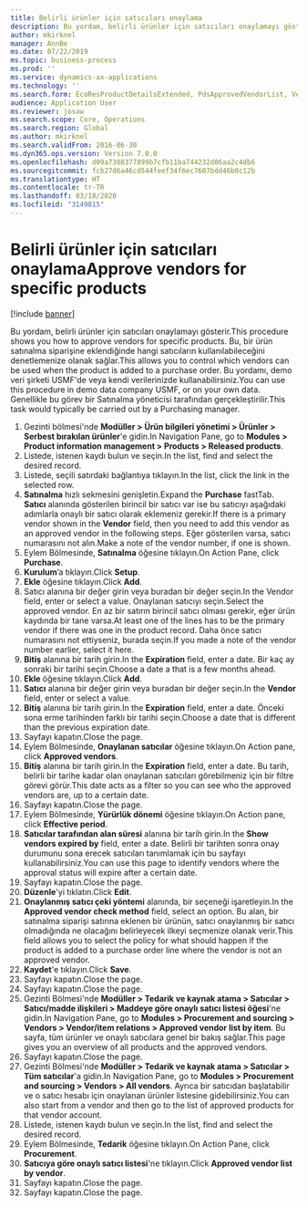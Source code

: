 ```yaml
---
title: Belirli ürünler için satıcıları onaylama
description: Bu yordam, belirli ürünler için satıcıları onaylamayı gösterir.
author: mkirknel
manager: AnnBe
ms.date: 07/22/2019
ms.topic: business-process
ms.prod: ''
ms.service: dynamics-ax-applications
ms.technology: ''
ms.search.form: EcoResProductDetailsExtended, PdsApprovedVendorList, VendTable
audience: Application User
ms.reviewer: josaw
ms.search.scope: Core, Operations
ms.search.region: Global
ms.author: mkirknel
ms.search.validFrom: 2016-06-30
ms.dyn365.ops.version: Version 7.0.0
ms.openlocfilehash: d09a7388377899b7cfb11ba744232d06aa2c4db6
ms.sourcegitcommit: fcb27d6a46cd544feef34f6ec7607bdd46b0c12b
ms.translationtype: HT
ms.contentlocale: tr-TR
ms.lasthandoff: 03/18/2020
ms.locfileid: "3149815"
---
```

# <a name="approve-vendors-for-specific-products"></a><span data-ttu-id="2d95d-103">Belirli ürünler için satıcıları onaylama</span><span class="sxs-lookup"><span data-stu-id="2d95d-103">Approve vendors for specific products</span></span>

[!include [banner](../../includes/banner.md)]

<span data-ttu-id="2d95d-104">Bu yordam, belirli ürünler için satıcıları onaylamayı gösterir.</span><span class="sxs-lookup"><span data-stu-id="2d95d-104">This procedure shows you how to approve vendors for specific products.</span></span> <span data-ttu-id="2d95d-105">Bu, bir ürün satınalma siparişine eklendiğinde hangi satıcıların kullanılabileceğini denetlemenize olanak sağlar.</span><span class="sxs-lookup"><span data-stu-id="2d95d-105">This allows you to control which vendors can be used when the product is added to a purchase order.</span></span> <span data-ttu-id="2d95d-106">Bu yordamı, demo veri şirketi USMF'de veya kendi verilerinizde kullanabilirsiniz.</span><span class="sxs-lookup"><span data-stu-id="2d95d-106">You can use this procedure in demo data company USMF, or on your own data.</span></span> <span data-ttu-id="2d95d-107">Genellikle bu görev bir Satınalma yöneticisi tarafından gerçekleştirilir.</span><span class="sxs-lookup"><span data-stu-id="2d95d-107">This task would typically be carried out by a Purchasing manager.</span></span>

1. <span data-ttu-id="2d95d-108">Gezinti bölmesi'nde **Modüller > Ürün bilgileri yönetimi > Ürünler > Serbest bırakılan ürünler**'e gidin.</span><span class="sxs-lookup"><span data-stu-id="2d95d-108">In Navigation Pane, go to **Modules > Product information management > Products > Released products**.</span></span>
2. <span data-ttu-id="2d95d-109">Listede, istenen kaydı bulun ve seçin.</span><span class="sxs-lookup"><span data-stu-id="2d95d-109">In the list, find and select the desired record.</span></span>
3. <span data-ttu-id="2d95d-110">Listede, seçili satırdaki bağlantıya tıklayın.</span><span class="sxs-lookup"><span data-stu-id="2d95d-110">In the list, click the link in the selected row.</span></span>
4. <span data-ttu-id="2d95d-111">**Satınalma** hızlı sekmesini genişletin.</span><span class="sxs-lookup"><span data-stu-id="2d95d-111">Expand the **Purchase** fastTab.</span></span> <span data-ttu-id="2d95d-112">**Satıcı** alanında gösterilen birincil bir satıcı var ise bu satıcıyı aşağıdaki adımlarla onaylı bir satıcı olarak eklemeniz gerekir.</span><span class="sxs-lookup"><span data-stu-id="2d95d-112">If there is a primary vendor shown in the **Vendor** field, then you need to add this vendor as an approved vendor in the following steps.</span></span> <span data-ttu-id="2d95d-113">Eğer gösterilen varsa, satıcı numarasını not alın.</span><span class="sxs-lookup"><span data-stu-id="2d95d-113">Make a note of the vendor number, if one is shown.</span></span>  
5. <span data-ttu-id="2d95d-114">Eylem Bölmesinde, **Satınalma** öğesine tıklayın.</span><span class="sxs-lookup"><span data-stu-id="2d95d-114">On Action Pane, click **Purchase**.</span></span>
6. <span data-ttu-id="2d95d-115">**Kurulum**’a tıklayın.</span><span class="sxs-lookup"><span data-stu-id="2d95d-115">Click **Setup**.</span></span>
7. <span data-ttu-id="2d95d-116">**Ekle** öğesine tıklayın.</span><span class="sxs-lookup"><span data-stu-id="2d95d-116">Click **Add**.</span></span>
8. <span data-ttu-id="2d95d-117">Satıcı alanına bir değer girin veya buradan bir değer seçin.</span><span class="sxs-lookup"><span data-stu-id="2d95d-117">In the Vendor field, enter or select a value.</span></span> <span data-ttu-id="2d95d-118">Onaylanan satıcıyı seçin.</span><span class="sxs-lookup"><span data-stu-id="2d95d-118">Select the approved vendor.</span></span> <span data-ttu-id="2d95d-119">En az bir satırın birincil satıcı olması gerekir, eğer ürün kaydında bir tane varsa.</span><span class="sxs-lookup"><span data-stu-id="2d95d-119">At least one of the lines has to be the primary vendor if there was one in the product record.</span></span> <span data-ttu-id="2d95d-120">Daha önce satıcı numarasını not ettiyseniz, burada seçin.</span><span class="sxs-lookup"><span data-stu-id="2d95d-120">If you made a note of the vendor number earlier, select it here.</span></span>  
9. <span data-ttu-id="2d95d-121">**Bitiş** alanına bir tarih girin.</span><span class="sxs-lookup"><span data-stu-id="2d95d-121">In the **Expiration** field, enter a date.</span></span> <span data-ttu-id="2d95d-122">Bir kaç ay sonraki bir tarihi seçin.</span><span class="sxs-lookup"><span data-stu-id="2d95d-122">Choose a date a that is a few months ahead.</span></span>  
10. <span data-ttu-id="2d95d-123">**Ekle** öğesine tıklayın.</span><span class="sxs-lookup"><span data-stu-id="2d95d-123">Click **Add**.</span></span>
11. <span data-ttu-id="2d95d-124">**Satıcı** alanına bir değer girin veya buradan bir değer seçin.</span><span class="sxs-lookup"><span data-stu-id="2d95d-124">In the **Vendor** field, enter or select a value.</span></span>
12. <span data-ttu-id="2d95d-125">**Bitiş** alanına bir tarih girin.</span><span class="sxs-lookup"><span data-stu-id="2d95d-125">In the **Expiration** field, enter a date.</span></span> <span data-ttu-id="2d95d-126">Önceki sona erme tarihinden farklı bir tarihi seçin.</span><span class="sxs-lookup"><span data-stu-id="2d95d-126">Choose a date that is different than the previous expiration date.</span></span>  
13. <span data-ttu-id="2d95d-127">Sayfayı kapatın.</span><span class="sxs-lookup"><span data-stu-id="2d95d-127">Close the page.</span></span>
14. <span data-ttu-id="2d95d-128">Eylem Bölmesinde, **Onaylanan satıcılar** öğesine tıklayın.</span><span class="sxs-lookup"><span data-stu-id="2d95d-128">On Action pane, click **Approved vendors**.</span></span>
15. <span data-ttu-id="2d95d-129">**Bitiş** alanına bir tarih girin.</span><span class="sxs-lookup"><span data-stu-id="2d95d-129">In the **Expiration** field, enter a date.</span></span> <span data-ttu-id="2d95d-130">Bu tarih, belirli bir tarihe kadar olan onaylanan satıcıları görebilmeniz için bir filtre görevi görür.</span><span class="sxs-lookup"><span data-stu-id="2d95d-130">This date acts as a filter so you can see who the approved vendors are, up to a certain date.</span></span>  
16. <span data-ttu-id="2d95d-131">Sayfayı kapatın.</span><span class="sxs-lookup"><span data-stu-id="2d95d-131">Close the page.</span></span>
17. <span data-ttu-id="2d95d-132">Eylem Bölmesinde, **Yürürlük dönemi** öğesine tıklayın.</span><span class="sxs-lookup"><span data-stu-id="2d95d-132">On Action pane, click **Effective period**.</span></span>
18. <span data-ttu-id="2d95d-133">**Satıcılar tarafından alan süresi** alanına bir tarih girin.</span><span class="sxs-lookup"><span data-stu-id="2d95d-133">In the **Show vendors expired by** field, enter a date.</span></span> <span data-ttu-id="2d95d-134">Belirli bir tarihten sonra onay durumunu sona erecek satıcıları tanımlamak için bu sayfayı kullanabilirsiniz.</span><span class="sxs-lookup"><span data-stu-id="2d95d-134">You can use this page to identify vendors where the approval status will expire after a certain date.</span></span>  
19. <span data-ttu-id="2d95d-135">Sayfayı kapatın.</span><span class="sxs-lookup"><span data-stu-id="2d95d-135">Close the page.</span></span>
20. <span data-ttu-id="2d95d-136">**Düzenle**'yi tıklatın.</span><span class="sxs-lookup"><span data-stu-id="2d95d-136">Click **Edit**.</span></span>
21. <span data-ttu-id="2d95d-137">**Onaylanmış satıcı çeki yöntemi** alanında, bir seçeneği işaretleyin.</span><span class="sxs-lookup"><span data-stu-id="2d95d-137">In the **Approved vendor check method** field, select an option.</span></span> <span data-ttu-id="2d95d-138">Bu alan, bir satınalma siparişi satırına eklenen bir ürünün, satıcı onaylanmış bir satıcı olmadığında ne olacağını belirleyecek ilkeyi seçmenize olanak verir.</span><span class="sxs-lookup"><span data-stu-id="2d95d-138">This field allows you to select the policy for what should happen if the product is added to a purchase order line where the vendor is not an approved vendor.</span></span>  
22. <span data-ttu-id="2d95d-139">**Kaydet**'e tıklayın.</span><span class="sxs-lookup"><span data-stu-id="2d95d-139">Click **Save**.</span></span>
23. <span data-ttu-id="2d95d-140">Sayfayı kapatın.</span><span class="sxs-lookup"><span data-stu-id="2d95d-140">Close the page.</span></span>
24. <span data-ttu-id="2d95d-141">Sayfayı kapatın.</span><span class="sxs-lookup"><span data-stu-id="2d95d-141">Close the page.</span></span>
25. <span data-ttu-id="2d95d-142">Gezinti Bölmesi'nde **Modüller > Tedarik ve kaynak atama > Satıcılar > Satıcı/madde ilişkileri > Maddeye göre onaylı satıcı listesi öğesi**'ne gidin.</span><span class="sxs-lookup"><span data-stu-id="2d95d-142">In Navigation Pane, go to **Modules > Procurement and sourcing > Vendors > Vendor/item relations > Approved vendor list by item**.</span></span> <span data-ttu-id="2d95d-143">Bu sayfa, tüm ürünler ve onaylı satıcılara genel bir bakış sağlar.</span><span class="sxs-lookup"><span data-stu-id="2d95d-143">This page gives you an overview of all products and the approved vendors.</span></span>  
26. <span data-ttu-id="2d95d-144">Sayfayı kapatın.</span><span class="sxs-lookup"><span data-stu-id="2d95d-144">Close the page.</span></span>
27. <span data-ttu-id="2d95d-145">Gezinti Bölmesi'nde **Modüller > Tedarik ve kaynak atama > Satıcılar > Tüm satıcılar**'a gidin.</span><span class="sxs-lookup"><span data-stu-id="2d95d-145">In Navigation Pane, go to **Modules > Procurement and sourcing > Vendors > All vendors**.</span></span> <span data-ttu-id="2d95d-146">Ayrıca bir satıcıdan başlatabilir ve o satıcı hesabı için onaylanan ürünler listesine gidebilirsiniz.</span><span class="sxs-lookup"><span data-stu-id="2d95d-146">You can also start from a vendor and then go to the list of approved products for that vendor account.</span></span>  
28. <span data-ttu-id="2d95d-147">Listede, istenen kaydı bulun ve seçin.</span><span class="sxs-lookup"><span data-stu-id="2d95d-147">In the list, find and select the desired record.</span></span>
29. <span data-ttu-id="2d95d-148">Eylem Bölmesinde, **Tedarik** öğesine tıklayın.</span><span class="sxs-lookup"><span data-stu-id="2d95d-148">On Action Pane, click **Procurement**.</span></span>
30. <span data-ttu-id="2d95d-149">**Satıcıya göre onaylı satıcı listesi**'ne tıklayın.</span><span class="sxs-lookup"><span data-stu-id="2d95d-149">Click **Approved vendor list by vendor**.</span></span>
31. <span data-ttu-id="2d95d-150">Sayfayı kapatın.</span><span class="sxs-lookup"><span data-stu-id="2d95d-150">Close the page.</span></span>
32. <span data-ttu-id="2d95d-151">Sayfayı kapatın.</span><span class="sxs-lookup"><span data-stu-id="2d95d-151">Close the page.</span></span>

